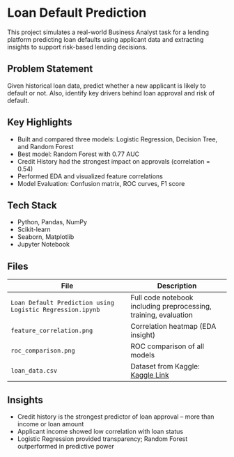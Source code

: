 # Loan Default Prediction

This project simulates a real-world Business Analyst task for a lending platform predicting loan defaults using applicant data and extracting insights to support risk-based lending decisions.

## Problem Statement

Given historical loan data, predict whether a new applicant is likely to default or not. Also, identify key drivers behind loan approval and risk of default.

## Key Highlights

- Built and compared three models: Logistic Regression, Decision Tree, and Random Forest
- Best model: Random Forest with 0.77 AUC
- Credit History had the strongest impact on approvals (correlation = 0.54)
- Performed EDA and visualized feature correlations
- Model Evaluation: Confusion matrix, ROC curves, F1 score

## Tech Stack

- Python, Pandas, NumPy
- Scikit-learn
- Seaborn, Matplotlib
- Jupyter Notebook

## Files

| File | Description |
|------|-------------|
| `Loan Default Prediction using Logistic Regression.ipynb` | Full code notebook including preprocessing, training, evaluation |
| `feature_correlation.png` | Correlation heatmap (EDA insight) |
| `roc_comparison.png` | ROC comparison of all models |
| `loan_data.csv` | Dataset from Kaggle: [Kaggle Link](https://www.kaggle.com/datasets/ninzaami/loan-predication) |

## Insights

- Credit history is the strongest predictor of loan approval – more than income or loan amount
- Applicant income showed low correlation with loan status
- Logistic Regression provided transparency; Random Forest outperformed in predictive power
